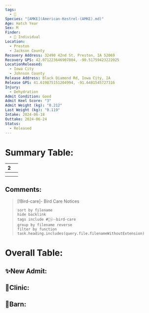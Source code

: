 ```yaml
---
tags:
  - 🦅
Species: "[AMKE](American-Kestrel-(AMKE).md)"
Age: Hatch Year
Sex: M
Finder:
  - 🧑 Individual
Location:
  - Preston
  - Jackson County
Recovery Address: 32490 42nd St, Preston, IA 52069
Recovery GPS: 42.071223646907804, -90.51759423222025
LocationReleased:
  - Iowa City
  - Johnson County
Release Address: Black Diamond Rd, Iowa City, IA
Release GPS: 41.619875151204994, -91.6481545727316
Injury:
  - Dehydration
Admit Condition: Good
Admit Keel Score: "3"
Admit Weight (kg): "0.212"
Last Weight (kg): "0.119"
Intake: 2024-06-18
Outtake: 2024-06-24
Status:
  - Released
---
```


# Summary Table:

<div><table class="dataview table-view-table"><thead class="table-view-thead"><tr class="table-view-tr-header"><th class="table-view-th"><span></span><span class="dataview small-text">2</span></th><th class="table-view-th"><span></span></th></tr></thead><tbody class="table-view-tbody"><tr><td><span></span></td><td><span></span></td></tr><tr><td><span></span></td><td><span></span></td></tr></tbody></table></div>

## Comments:

> [!Bird-care]- Bird Care Notices
>   ```tasks 
>   sort by filename
>   hide backlink
>   tags include #🦅🩺-bird-care 
>   group by filename reverse
>   filter by function task.heading.includes(query.file.filenameWithoutExtension)
>   ```

# Overall Table:

## ✨New Admit:



## 🏥Clinic:



## 🏡Barn:


